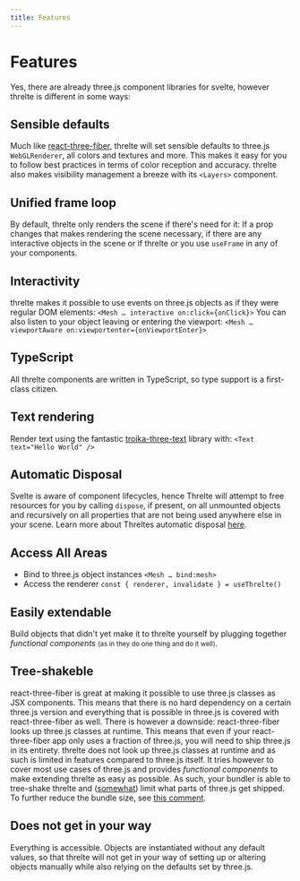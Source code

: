 ```yaml
---
title: Features
---
```


# Features

Yes, there are already three.js component libraries for svelte, however threlte is different in some ways:

## Sensible defaults

Much like [react-three-fiber](https://github.com/pmndrs/react-three-fiber), threlte will set sensible defaults to three.js `WebGLRenderer`, all colors and textures and more. This makes it easy for you to follow best practices in terms of color reception and accuracy.
threlte also makes visibility management a breeze with its `<Layers>` component.

## Unified frame loop

By default, threlte only renders the scene if there's need for it: If a prop changes that makes rendering the scene necessary, if there are any interactive objects in the scene or if threlte or you use `useFrame` in any of your components.

## Interactivity

threlte makes it possible to use events on three.js objects as if they were regular DOM elements:
`<Mesh … interactive on:click={onClick}>`
You can also listen to your object leaving or entering the viewport:
`<Mesh … viewportAware on:viewportenter={onViewportEnter}>`

## TypeScript

All threlte components are written in TypeScript, so type support is a first-class citizen.

## Text rendering

Render text using the fantastic [troika-three-text](https://github.com/protectwise/troika/tree/master/packages/troika-three-text) library with:
`<Text text="Hello World" />`

## Automatic Disposal

Svelte is aware of component lifecycles, hence Threlte will attempt to free resources for you by calling `dispose`, if present, on all unmounted objects and recursively on all properties that are not being used anywhere else in your scene. Learn more about Threltes automatic disposal [here](/concepts/disposal).

## Access All Areas

- Bind to three.js object instances
  `<Mesh … bind:mesh>`
- Access the renderer
  `const { renderer, invalidate } = useThrelte()`

## Easily extendable

Build objects that didn't yet make it to threlte yourself by plugging together _functional components_ <small>(as in they do one thing and do it well)</small>.

## Tree-shakeble

react-three-fiber is great at making it possible to use three.js classes as JSX components. This means that there is no hard dependency on a certain three.js version and everything that is possible in three.js is covered with react-three-fiber as well. There is however a downside: react-three-fiber looks up three.js classes at runtime. This means that even if your react-three-fiber app only uses a fraction of three.js, you will need to ship three.js in its entirety.
threlte does not look up three.js classes at runtime and as such is limited in features compared to three.js itself. It tries however to cover most use cases of three.js and provides _functional components_ to make extending threlte as easy as possible. As such, your bundler is able to tree-shake threlte and ([somewhat](https://github.com/mrdoob/three.js/issues/17482)) limit what parts of three.js get shipped. To further reduce the bundle size, see [this comment](https://github.com/grischaerbe/threlte/issues/8#issuecomment-1024085864).

## Does not get in your way

Everything is accessible. Objects are instantiated without any default values, so that threlte will not get in your way of setting up or altering objects manually while also relying on the defaults set by three.js.
